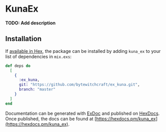 # KunaEx

**TODO: Add description**

## Installation

If [available in Hex](https://hex.pm/docs/publish), the package can be installed
by adding `kuna_ex` to your list of dependencies in `mix.exs`:

```elixir
def deps do
  [
    {
      :ex_kuna,
      git: "https://github.com/bytewitchcraft/ex_kuna.git",
      branch: "master"
    }
  ]
end
```

Documentation can be generated with [ExDoc](https://github.com/elixir-lang/ex_doc)
and published on [HexDocs](https://hexdocs.pm). Once published, the docs can
be found at [https://hexdocs.pm/kuna_ex](https://hexdocs.pm/kuna_ex).

